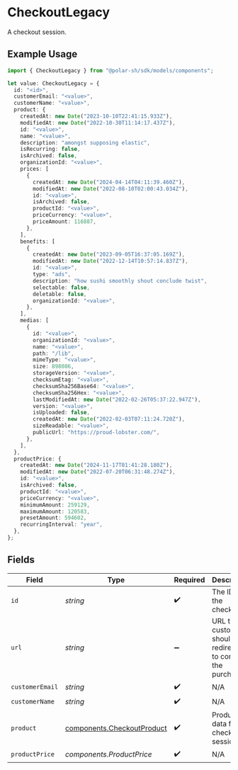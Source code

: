 # CheckoutLegacy

A checkout session.

## Example Usage

```typescript
import { CheckoutLegacy } from "@polar-sh/sdk/models/components";

let value: CheckoutLegacy = {
  id: "<id>",
  customerEmail: "<value>",
  customerName: "<value>",
  product: {
    createdAt: new Date("2023-10-10T22:41:15.933Z"),
    modifiedAt: new Date("2022-10-30T11:14:17.437Z"),
    id: "<value>",
    name: "<value>",
    description: "amongst supposing elastic",
    isRecurring: false,
    isArchived: false,
    organizationId: "<value>",
    prices: [
      {
        createdAt: new Date("2024-04-14T04:11:39.460Z"),
        modifiedAt: new Date("2022-08-10T02:00:43.034Z"),
        id: "<value>",
        isArchived: false,
        productId: "<value>",
        priceCurrency: "<value>",
        priceAmount: 116887,
      },
    ],
    benefits: [
      {
        createdAt: new Date("2023-09-05T16:37:05.169Z"),
        modifiedAt: new Date("2022-12-14T10:57:14.837Z"),
        id: "<value>",
        type: "ads",
        description: "how sushi smoothly shout conclude twist",
        selectable: false,
        deletable: false,
        organizationId: "<value>",
      },
    ],
    medias: [
      {
        id: "<value>",
        organizationId: "<value>",
        name: "<value>",
        path: "/lib",
        mimeType: "<value>",
        size: 898086,
        storageVersion: "<value>",
        checksumEtag: "<value>",
        checksumSha256Base64: "<value>",
        checksumSha256Hex: "<value>",
        lastModifiedAt: new Date("2022-02-26T05:37:22.947Z"),
        version: "<value>",
        isUploaded: false,
        createdAt: new Date("2022-02-03T07:11:24.720Z"),
        sizeReadable: "<value>",
        publicUrl: "https://proud-lobster.com/",
      },
    ],
  },
  productPrice: {
    createdAt: new Date("2024-11-17T01:41:28.180Z"),
    modifiedAt: new Date("2022-07-20T06:31:48.274Z"),
    id: "<value>",
    isArchived: false,
    productId: "<value>",
    priceCurrency: "<value>",
    minimumAmount: 259129,
    maximumAmount: 120583,
    presetAmount: 594602,
    recurringInterval: "year",
  },
};
```

## Fields

| Field                                                                    | Type                                                                     | Required                                                                 | Description                                                              |
| ------------------------------------------------------------------------ | ------------------------------------------------------------------------ | ------------------------------------------------------------------------ | ------------------------------------------------------------------------ |
| `id`                                                                     | *string*                                                                 | :heavy_check_mark:                                                       | The ID of the checkout.                                                  |
| `url`                                                                    | *string*                                                                 | :heavy_minus_sign:                                                       | URL the customer should be redirected to complete the purchase.          |
| `customerEmail`                                                          | *string*                                                                 | :heavy_check_mark:                                                       | N/A                                                                      |
| `customerName`                                                           | *string*                                                                 | :heavy_check_mark:                                                       | N/A                                                                      |
| `product`                                                                | [components.CheckoutProduct](../../models/components/checkoutproduct.md) | :heavy_check_mark:                                                       | Product data for a checkout session.                                     |
| `productPrice`                                                           | *components.ProductPrice*                                                | :heavy_check_mark:                                                       | N/A                                                                      |